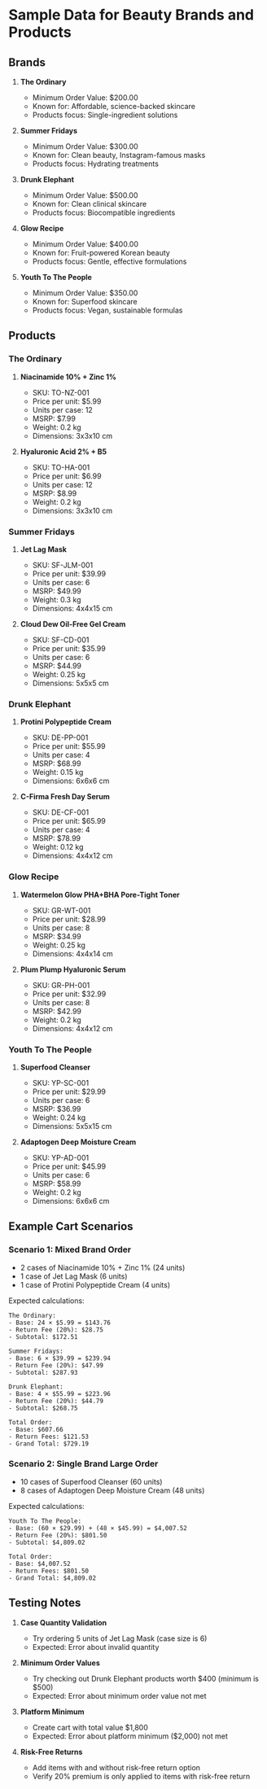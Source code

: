 # Sample Data for Beauty Brands and Products

## Brands

1. **The Ordinary**
   - Minimum Order Value: $200.00
   - Known for: Affordable, science-backed skincare
   - Products focus: Single-ingredient solutions

2. **Summer Fridays**
   - Minimum Order Value: $300.00
   - Known for: Clean beauty, Instagram-famous masks
   - Products focus: Hydrating treatments

3. **Drunk Elephant**
   - Minimum Order Value: $500.00
   - Known for: Clean clinical skincare
   - Products focus: Biocompatible ingredients

4. **Glow Recipe**
   - Minimum Order Value: $400.00
   - Known for: Fruit-powered Korean beauty
   - Products focus: Gentle, effective formulations

5. **Youth To The People**
   - Minimum Order Value: $350.00
   - Known for: Superfood skincare
   - Products focus: Vegan, sustainable formulas

## Products

### The Ordinary

1. **Niacinamide 10% + Zinc 1%**
   - SKU: TO-NZ-001
   - Price per unit: $5.99
   - Units per case: 12
   - MSRP: $7.99
   - Weight: 0.2 kg
   - Dimensions: 3x3x10 cm

2. **Hyaluronic Acid 2% + B5**
   - SKU: TO-HA-001
   - Price per unit: $6.99
   - Units per case: 12
   - MSRP: $8.99
   - Weight: 0.2 kg
   - Dimensions: 3x3x10 cm

### Summer Fridays

1. **Jet Lag Mask**
   - SKU: SF-JLM-001
   - Price per unit: $39.99
   - Units per case: 6
   - MSRP: $49.99
   - Weight: 0.3 kg
   - Dimensions: 4x4x15 cm

2. **Cloud Dew Oil-Free Gel Cream**
   - SKU: SF-CD-001
   - Price per unit: $35.99
   - Units per case: 6
   - MSRP: $44.99
   - Weight: 0.25 kg
   - Dimensions: 5x5x5 cm

### Drunk Elephant

1. **Protini Polypeptide Cream**
   - SKU: DE-PP-001
   - Price per unit: $55.99
   - Units per case: 4
   - MSRP: $68.99
   - Weight: 0.15 kg
   - Dimensions: 6x6x6 cm

2. **C-Firma Fresh Day Serum**
   - SKU: DE-CF-001
   - Price per unit: $65.99
   - Units per case: 4
   - MSRP: $78.99
   - Weight: 0.12 kg
   - Dimensions: 4x4x12 cm

### Glow Recipe

1. **Watermelon Glow PHA+BHA Pore-Tight Toner**
   - SKU: GR-WT-001
   - Price per unit: $28.99
   - Units per case: 8
   - MSRP: $34.99
   - Weight: 0.25 kg
   - Dimensions: 4x4x14 cm

2. **Plum Plump Hyaluronic Serum**
   - SKU: GR-PH-001
   - Price per unit: $32.99
   - Units per case: 8
   - MSRP: $42.99
   - Weight: 0.2 kg
   - Dimensions: 4x4x12 cm

### Youth To The People

1. **Superfood Cleanser**
   - SKU: YP-SC-001
   - Price per unit: $29.99
   - Units per case: 6
   - MSRP: $36.99
   - Weight: 0.24 kg
   - Dimensions: 5x5x15 cm

2. **Adaptogen Deep Moisture Cream**
   - SKU: YP-AD-001
   - Price per unit: $45.99
   - Units per case: 6
   - MSRP: $58.99
   - Weight: 0.2 kg
   - Dimensions: 6x6x6 cm

## Example Cart Scenarios

### Scenario 1: Mixed Brand Order
- 2 cases of Niacinamide 10% + Zinc 1% (24 units)
- 1 case of Jet Lag Mask (6 units)
- 1 case of Protini Polypeptide Cream (4 units)

Expected calculations:
```
The Ordinary:
- Base: 24 × $5.99 = $143.76
- Return Fee (20%): $28.75
- Subtotal: $172.51

Summer Fridays:
- Base: 6 × $39.99 = $239.94
- Return Fee (20%): $47.99
- Subtotal: $287.93

Drunk Elephant:
- Base: 4 × $55.99 = $223.96
- Return Fee (20%): $44.79
- Subtotal: $268.75

Total Order:
- Base: $607.66
- Return Fees: $121.53
- Grand Total: $729.19
```

### Scenario 2: Single Brand Large Order
- 10 cases of Superfood Cleanser (60 units)
- 8 cases of Adaptogen Deep Moisture Cream (48 units)

Expected calculations:
```
Youth To The People:
- Base: (60 × $29.99) + (48 × $45.99) = $4,007.52
- Return Fee (20%): $801.50
- Subtotal: $4,809.02

Total Order:
- Base: $4,007.52
- Return Fees: $801.50
- Grand Total: $4,809.02
```

## Testing Notes

1. **Case Quantity Validation**
   - Try ordering 5 units of Jet Lag Mask (case size is 6)
   - Expected: Error about invalid quantity

2. **Minimum Order Values**
   - Try checking out Drunk Elephant products worth $400 (minimum is $500)
   - Expected: Error about minimum order value not met

3. **Platform Minimum**
   - Create cart with total value $1,800
   - Expected: Error about platform minimum ($2,000) not met

4. **Risk-Free Returns**
   - Add items with and without risk-free return option
   - Verify 20% premium is only applied to items with risk-free return 